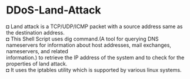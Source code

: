 # DDoS-Land-Attack
◘ Land attack is a TCP/UDP/ICMP packet with a source address same as the destination address.<br />
◘ This Shell Script uses dig command.(A tool for querying DNS nameservers for information about host addresses, mail exchanges, nameservers, and related<br /> information.) to retrieve the IP address of the system and to check for the properties of land attack.<br />
◘ It uses the iptables utility which is supported by various linux systems.<br />
